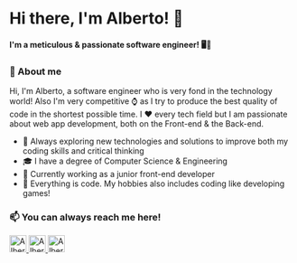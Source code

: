 # Hi there, I'm Alberto! 👋

#### I'm a meticulous & passionate software engineer! 🖥️💞

### 💭 About me

Hi, I'm Alberto, a software engineer who is very fond in the technology world! Also I'm very competitive ⌚ as I try to produce the best quality of code in the shortest possible time. I ❤️ every tech field but I am passionate about web app development, both on the Front-end & the Back-end.

- 🤔 Always exploring new technologies and solutions to improve both my coding skills and critical thinking
- 🎓 I have a degree of Computer Science & Engineering
- 🌟 Currently working as a junior front-end developer
- 🌱 Everything is code. My hobbies also includes coding like developing games!

### 📫 You can always reach me here!

<a href="https://www.linkedin.com/in/alberto-longo-g%C3%B3mez-6a5167232/">
    <img src="https://www.vectorlogo.zone/logos/linkedin/linkedin-icon.svg" alt="Alberto Longo Gómez's LinkedIn Profile" height="30" width="30">
</a>

<a href="https://twitter.com/avi_ss">
    <img src="https://www.vectorlogo.es/wp-content/uploads/2019/07/logo-vector-twitter.jpg" alt="Alberto Longo Gómez's Twitter Profile" height="30" width="30">
</a>

<a href="https://github.com/avi-ss">
    <img src="https://www.vectorlogo.es/wp-content/uploads/2020/09/logo-vector-github-mark-small-16-120pixels.jpg" alt="Alberto Longo Gómez's Twitter Profile" height="30" width="30">
</a>

